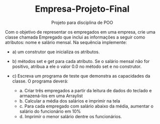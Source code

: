 <h1 align="center">Empresa-Projeto-Final</h1>
<p align="center">Projeto para disciplina de POO</p>

Com o objetivo de representar os empregados em uma empresa, crie uma classe chamada Empregado que inclui as informações a seguir como atributos:  nome e salário mensal. Na sequência implemente:

* a)      um construtor que inicializa os atributos.

* b)     métodos set e get para cada atributo. Se o salário mensal não for positivo, atribua a ele o valor 0.0 no método set e no construtor.

* c)      Escreva um programa de teste que demonstra as capacidades da classe. O programa deverá:
  * a.      Criar três empregados a partir da leitura de dados do teclado e armazená-los em uma Arraylist
  * b.      Calcular a média dos salários e imprimir na tela
  * c.      Para cada empregado com salário abaixo da média, aumentar o salário do funcionário em 10%
  * d.      Imprimir o menor salário dentre os funcionários.  
